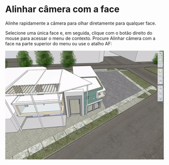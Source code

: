 # Alinhar câmera com a face

Alinhe rapidamente a câmera para olhar diretamente para qualquer face.

Selecione uma única face e, em seguida, clique com o botão direito do mouse para acessar o menu de contexto. Procure Alinhar câmera com a face na parte superior do menu ou use o atalho AF:

![](../.gitbook/assets/alignwithface.gif)

